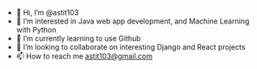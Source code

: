 - 👋 Hi, I’m @astit103
- 👀 I’m interested in Java web app development, and Machine Learning with Python
- 🌱 I’m currently learning to use Github
- 💞️ I’m looking to collaborate on interesting Django and React projects
- 📫 How to reach me astit103@gmail.com

<!---
astit103/astit103 is a ✨ special ✨ repository because its `README.md` (this file) appears on your GitHub profile.
You can click the Preview link to take a look at your changes.
--->
